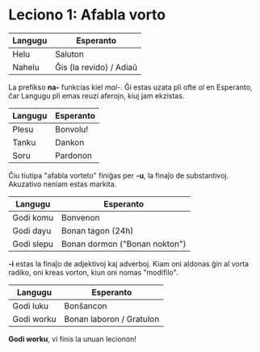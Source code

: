 # Leciono 1: Afabla vorto

| Langugu | Esperanto               |
|---------|-------------------------|
| Helu    | Saluton                 |
| Nahelu  | Ĝis (la revido) / Adiaŭ |

La prefikso **na-** funkcias kiel *mal-*. Ĝi estas uzata pli ofte ol en
Esperanto, ĉar Langugu pli emas reuzi aferojn, kiuj jam ekzistas.

| Langugu | Esperanto |
|---------|-----------|
| Plesu   | Bonvolu!  |
| Tanku   | Dankon    |
| Soru    | Pardonon  |

Ĉiu tiutipa "afabla vorteto" finiĝas per **-u**, la finaĵo de substantivoj.
Akuzativo neniam estas markita.

| Langugu    | Esperanto                     |
|------------|-------------------------------|
| Godi komu  | Bonvenon                      |
| Godi dayu  | Bonan tagon (24h)             |
| Godi slepu | Bonan dormon ("Bonan nokton") |

**-i** estas la finaĵo de adjektivoj kaj adverboj. Kiam oni aldonas ĝin al vorta
radiko, oni kreas vorton, kiun oni nomas "modifilo".

| Langugu    | Esperanto                |
|------------|--------------------------|
| Godi luku  | Bonŝancon                |
| Godi worku | Bonan laboron / Gratulon |

**Godi worku**, vi finis la unuan lecionon!

